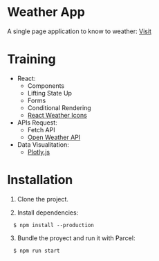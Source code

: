 # Weather App

A single page application to know to weather: [Visit](https://andresclm.github.io/weather-app/dist/index.html)

# Training

- React:
  - Components
  - Lifting State Up
  - Forms
  - Conditional Rendering
  - [React Weather Icons](https://github.com/williamsb/react-weather-icons)
- APIs Request:
  - Fetch API
  - [Open Weather API](https://openweathermap.org/api)
- Data Visualitation:
  - [Plotly.js](https://plotly.com/javascript/)

# Installation

1. Clone the project.

2. Install dependencies:
```
  $ npm install --production
```
3. Bundle the proyect and run it with Parcel:
```
  $ npm run start
```
